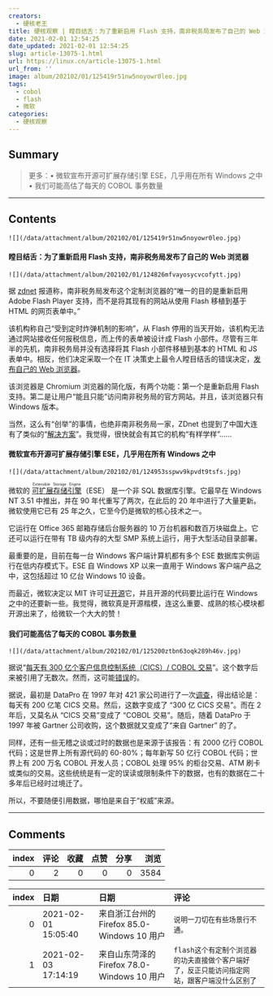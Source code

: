 ```yaml
---
creators:
  - 硬核老王
title: 硬核观察 | 瞠目结舌：为了重新启用 Flash 支持，南非税务局发布了自己的 Web 浏览器
date: 2021-02-01 12:54:25
date_updated: 2021-02-01 12:54:25
slug: article-13075-1.html
url: https://linux.cn/article-13075-1.html
url_from: ''
image: album/202102/01/125419r51nw5noyowr0leo.jpg
tags:
  - cobol
  - flash
  - 微软
categories:
  - 硬核观察
---
```


## Summary

> 更多：• 微软宣布开源可扩展存储引擎 ESE，几乎用在所有 Windows 之中 • 我们可能高估了每天的 COBOL 事务数量

***

<!-- more -->

## Contents

`![](/data/attachment/album/202102/01/125419r51nw5noyowr0leo.jpg)`

#### 瞠目结舌：为了重新启用 Flash 支持，南非税务局发布了自己的 Web 浏览器

`![](/data/attachment/album/202102/01/124826mfvayosycvcofytt.jpg)`

据 [zdnet](https://www.zdnet.com/article/south-african-government-releases-its-own-browser-just-to-re-enable-flash-support/) 报道称，南非税务局发布这个定制浏览器的“唯一的目的是重新启用 Adobe Flash Player 支持，而不是将其现有的网站从使用 Flash 移植到基于 HTML 的网页表单中。”

该机构称自己“受到定时炸弹机制的影响”，从 Flash 停用的当天开始，该机构无法通过网站接收任何报税信息，而上传的表单被设计成 Flash 小部件。尽管有三年半的先机，南非税务局并没有选择将其 Flash 小部件移植到基本的 HTML 和 JS 表单中。相反，他们决定采取一个在 IT 决策史上最令人瞠目结舌的错误决定，[发布自己的 Web 浏览器](https://twitter.com/sarstax/status/1353699405912797184)。

该浏览器是 Chromium 浏览器的简化版，有两个功能：第一个是重新启用 Flash 支持。第二是让用户“能且只能”访问南非税务局的官方网站。并且，该浏览器只有 Windows 版本。

当然，这么有“创举”的事情，也绝非南非税务局一家，ZDnet 也提到了中国大连有了类似的“[解决方案](https://linux.cn/article-13051-1.html)”。我觉得，很快就会有其它的机构“有样学样”……

#### 微软宣布开源可扩展存储引擎 ESE，几乎用在所有 Windows 之中

`![](/data/attachment/album/202102/01/124953sspwv9kpvdt9tsfs.jpg)`

微软的 <ruby> <a href="https://github.com/microsoft/Extensible-Storage-Engine">  可扩展存储引擎 </a> <rt>  Extensible Storage Engine </rt></ruby>（ESE） 是一个非 SQL 数据库引擎。它最早在 Windows NT 3.51 中推出，并在 90 年代重写了两次，在此后的 20 年中进行了大量更新。微软使用它已有 25 年之久，它至今仍是微软的核心技术之一。

它运行在 Office 365 邮箱存储后台服务器的 10 万台机器和数百万块磁盘上。它还可以运行在带有 TB 级内存的大型 SMP 系统上运行，用于大型活动目录部署。

最重要的是，目前在每一台 Windows 客户端计算机都有多个 ESE 数据库实例运行在低内存模式下。ESE 自 Windows XP 以来一直用于 Windows 客户端产品之中，这包括超过 10 亿台 Windows 10 设备。

而最近，微软决定以 MIT 许可证[开源](https://github.com/microsoft/Extensible-Storage-Engine)它，并且开源的代码要比运行在 Windows 之中的还要新一些。我觉得，微软真是开源楷模，连这么重要、成熟的核心模块都开源出来了，给微软一个大大的赞！ 

#### 我们可能高估了每天的 COBOL 事务数量

`![](/data/attachment/album/202102/01/125200ztbn63oqk289h46v.jpg)`

据说“[每天有 300 亿个客户信息控制系统（CICS）/ COBOL 交易](https://web.archive.org/web/20010620220800/http://cobolreport.com/columnists/tscott/01082001.htm)”。这个数字后来被引用了无数次。然而，这可能[错误](https://developers.slashdot.org/story/21/01/30/2128205/are-we-overestimating-the-number-of-cobol-transactions-each-day)的。

据说，最初是 DataPro 在 1997 年对 421 家公司进行了一次[调查](https://books.google.de/books?id=IKbZ7dEVokwC&pg=PT68&dq=%22421+mainframe+shops%22&hl=de&sa=X&ved=2ahUKEwjc-L2jgIHuAhUylosKHZCiBBcQ6AEwAHoECAAQAg#v=onepage&q=%22421%20mainframe%20shops%22&f=false)，得出结论是：每天有 200 亿笔 CICS 交易。然后，这数字变成了 “300 亿 CICS 交易”。而在 2 年后，又莫名从 “CICS 交易”变成了 “COBOL 交易”。随后，随着 DataPro 于 1997 年被 Gartner 公司收购，这个数据就又变成了“来自 Gartner” 的了。

同样，还有一些无稽之谈或过时的数据也是来源于该报告：有 2000 亿行 COBOL 代码；这是世界上所有源代码的 60-80%；每年新写 50 亿行 COBOL 代码；世界上有 200 万名 COBOL 开发人员；COBOL 处理 95% 的柜台交易、ATM 刷卡或类似的交易。这些统统是有一定的误读或限制条件下的数据，也有的数据在二十多年后已经时过境迁了。

所以，不要随便引用数据，哪怕是来自于“权威”来源。

***

## Comments


|   index |   评论 |   收藏 |   点赞 |   分享 |   浏览 |
|--------:|-------:|-------:|-------:|-------:|-------:|
|       0 |      2 |      0 |      0 |      0 |   3584 |

|   index | 日期                | 日期                                        | 评论                                                                                          |
|--------:|:--------------------|:--------------------------------------------|:----------------------------------------------------------------------------------------------|
|       0 | 2021-02-01 15:05:40 | 来自浙江台州的 Firefox 85.0-Windows 10 用户 | `说明一刀切在有些场景行不通。`                                                                |
|       1 | 2021-02-03 17:14:19 | 来自山东菏泽的 Firefox 78.0-Windows 10 用户 | `flash这个有定制个浏览器的功夫直接做个客户端好了，反正只能访问指定网站，跟客户端没什么区别了` |
